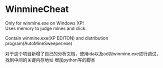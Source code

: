 WinmineCheat
===============

Only for winmine.exe on Windows XP!<br/>
Uses memory to judge mines and click.

Contain winmine.exe(XP EDITON) and distribution program(AutoMineSweeper.exe)

对于这个项目新增了自己的分析文档，使用ida以及od对winmine.exe进行调试，找到中间的关键内存地址
增加python写的脚本
